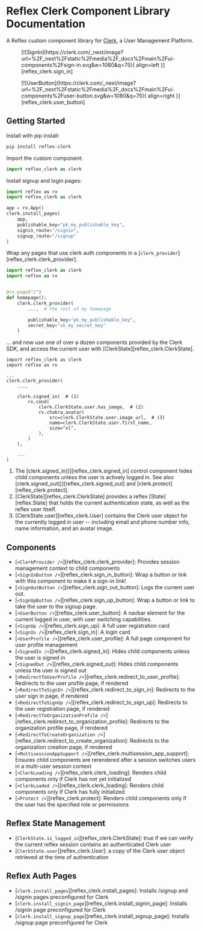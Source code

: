 # Reflex Clerk Component Library Documentation

A Reflex custom component library for [Clerk](https://clerk.com/), a
User Management Platform.

<div class="grid" markdown>

<figure markdown="span">
[![SignIn](https://clerk.com/_next/image?url=%2F_next%2Fstatic%2Fmedia%2F_docs%2Fmain%2Fui-components%2Fsign-in.svg&w=1080&q=75){ align=left }][reflex_clerk.sign_in]
</figure>

<figure markdown="span">
[![UserButton](https://clerk.com/_next/image?url=%2F_next%2Fstatic%2Fmedia%2F_docs%2Fmain%2Fui-components%2Fuser-button.svg&w=1080&q=75){ align=right }][reflex_clerk.user_button]
</figure>

</div>

## Getting Started

Install with pip install:

```bash
pip install reflex-clerk
```

Import the custom component:

```python
import reflex_clerk as clerk
```

Install signup and login pages:

```python
import reflex as rx
import reflex_clerk as clerk

app = rx.App()
clerk.install_pages(
    app,
    publishable_key="pk_my_publishable_key",
    signin_route="/signin",
    signup_route="/signup"
)
```

Wrap any pages that use clerk auth components in a
[`clerk_provider`][reflex_clerk.clerk_provider].

```python
import reflex_clerk as clerk
import reflex as rx


@rx.page("/")
def homepage():
    clerk.clerk_provider(
        ...,  # the rest of my homepage

        publishable_key="pk_my_publishable_key",
        secret_key="sk_my_secret_key"
    )
```

... and now use one of over a dozen components provided by
the Clerk SDK, and access the current user with
[ClerkState][reflex_clerk.ClerkState].

``` { .python .annotate }
import reflex_clerk as clerk
import reflex as rx

...
clerk.clerk_provider(
    ...,

    clerk.signed_in(  # (1) 
        rx.cond(
            clerk.ClerkState.user.has_image,  # (2)
            rx.chakra.avatar(
                src=clerk.ClerkState.user.image_url,  # (3)
                name=clerk.ClerkState.user.first_name,
                size="xl",
            ),
        )
    ),

    ...
)
```

1. The [clerk.signed_in()][reflex_clerk.signed_in] control component hides child components unless the user is actively
   logged in. See also [clerk.signed_out()][reflex_clerk.signed_out] and [clerk.protect][reflex_clerk.protect].
2. [ClerkState][reflex_clerk.ClerkState] provides a reflex [State][reflex.State] that holds the current authentication
   state, as well as the reflex user itself.
3. [ClerkState.user][reflex_clerk.User] contains the Clerk user object for the currently logged in user -- including
   email and phone number info, name information, and an
   avatar image.

## Components

 - [`<ClerkProvider />`][reflex_clerk.clerk_provider]: Provides session management context to child components
 - [`<SignInButton />`][reflex_clerk.sign_in_button]: Wrap a button or link with this component to make it a sign-in link!
 - [`<SignOutButton />`][reflex_clerk.sign_out_button]: Logs the current user out.
 - [`<SignUpButton />`][reflex_clerk.sign_up_button]: Wrap a button or link to take the user to the signup page. 
 - [`<UserButton />`][reflex_clerk.user_button]: A navbar element for the current logged in user, with user switching capabilities.
 - [`<SignUp />`][reflex_clerk.sign_up]: A full user registration card
 - [`<SignIn />`][reflex_clerk.sign_in]: A login card
 - [`<UserProfile />`][reflex_clerk.user_profile]: A full page component for user profile management
 - [`<SignedIn />`][reflex_clerk.signed_in]: Hides child components unless the user is signed in
 - [`<SignedOut />`][reflex_clerk.signed_out]: Hides child components unless the user is signed out
 - [`<RedirectToUserProfile />`][reflex_clerk.redirect_to_user_profile]: Redirects to the user profile page, if rendered 
 - [`<RedirectToSignIn />`][reflex_clerk.redirect_to_sign_in]: Redirects to the user sign in page, if rendered 
 - [`<RedirectToSignUp />`][reflex_clerk.redirect_to_sign_up]: Redirects to the user registration page, if rendered
 - [`<RedirectToOrganizationProfile />`][reflex_clerk.redirect_to_organization_profile]: Redirects to the organization profile page, if rendered
 - [`<RedirectToCreateOrganization />`][reflex_clerk.redirect_to_create_organization]: Redirects to the organization creation page, if rendered
 - [`<MultisessionAppSupport />`][reflex_clerk.multisession_app_support]: Ensures child components are rerendered after a session switches users in a multi-user session context
 - [`<ClerkLoading />`][reflex_clerk.clerk_loading]: Renders child components only if Clerk has not yet initialized
 - [`<ClerkLoaded />`][reflex_clerk.clerk_loading]: Renders child components only if Clerk has fully initialized
 - [`<Protect />`][reflex_clerk.protect]: Renders child components only if the user has the specified role or permissions

## Reflex State Management

 - [`ClerkState.is_logged_in`][reflex_clerk.ClerkState]: true if we can verify the current reflex session contains an authenticated Clerk user
 - [`ClerkState.user`][reflex_clerk.User]: a copy of the Clerk user object retrieved at the time of authentication

## Reflex Auth Pages

 - [`clerk.install_pages`][reflex_clerk.install_pages]: Installs /signup and /signin pages preconfigured for Clerk
 - [`clerk.install_signin_page`][reflex_clerk.install_signin_page]: Installs /signin page preconfigured for Clerk
 - [`clerk.install_signup_page`][reflex_clerk.install_signup_page]: Installs /signup page preconfigured for Clerk
